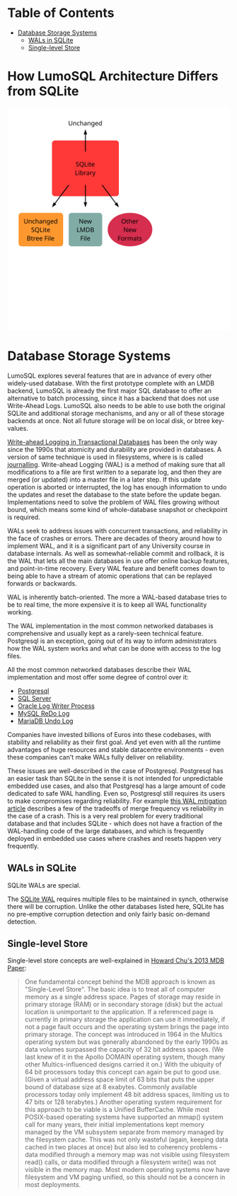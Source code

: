 <!-- SPDX-License-Identifier: CC-BY-SA-4.0 -->
<!-- SPDX-FileCopyrightText: 2020 The LumoSQL Authors -->
<!-- SPDX-ArtifactOfProjectName: LumoSQL -->
<!-- SPDX-FileType: Documentation -->
<!-- SPDX-FileComment: Original by Dan Shearer, 2020 -->


Table of Contents
=================


   * [Database Storage Systems](#database-storage-systems)
      * [WALs in SQLite](#wals-in-sqlite)
      * [Single-level Store](#single-level-store)


# How LumoSQL Architecture Differs from SQLite

![](./images/lumo-architecture-lumosql-theoretical-future.svg "Where LumoSQL architecture is headed")

# Database Storage Systems

LumoSQL explores several features that are in advance of every other
widely-used database. With the first prototype complete with an LMDB backend,
LumoSQL is already the first major SQL database to offer an alternative to batch
processing, since it has a backend that does not use Write-Ahead Logs.  LumoSQL
also needs to be able to use both the original SQLite and additional storage
mechanisms, and any or all of these storage backends at once. Not all future
storage will be on local disk, or btree key-values.

[Write-ahead Logging in Transactional Databases](https://en.wikipedia.org/wiki/Write-ahead_logging) has been the only
way since the 1990s that atomicity and durability are provided in
databases. A version of same technique is used in filesystems, where is is
called [journalling](https://en.wikipedia.org/wiki/Journaling_file_system).
Write-ahead Logging (WAL) is a method of making sure that all modifications to
a file are first written to a separate log, and then they are merged (or
updated) into a master file in a later step. If this update operation is
aborted or interrupted, the log has enough information to undo the updates and
reset the database to the state before the update began. Implementations need
to solve the problem of WAL files growing without bound, which means some kind
of whole-database snapshot or checkpoint is required.

WALs seek to address issues with concurrent transactions, and reliability in
the face of crashes or errors. There are decades of theory around how to
implement WAL, and it is a significant part of any University course in
database internals. As well as somewhat-reliable commit and rollback, it is the
WAL that lets all the main databases in use offer online backup features, and
point-in-time recovery. Every WAL feature and benefit comes down to being able
to have a stream of atomic operations that can be replayed forwards or
backwards.

WAL is inherently batch-oriented. The more a WAL-based database tries to be to
real time, the more expensive it is to keep all WAL functionality working. 

The WAL implementation in the most common networked databases is comprehensive
and usually kept as a rarely-seen technical feature. Postgresql is an exception, 
going out of its way to inform administrators how the WAL system works and what 
can be done with access to the log files.

All the most common networked databases describe their WAL implementation and
most offer some degree of control over it:

* [Postgresql](https://www.postgresql.org/docs/12/wal-intro.html)
* [SQL Server](https://docs.microsoft.com/en-us/sql/relational-databases/sql-server-transaction-log-architecture-and-management-guide?view=sql-server-ver15)
* [Oracle Log Writer Process](https://docs.oracle.com/en/database/oracle/oracle-database/19/cncpt/process-architecture.html#GUID-B6BE2C31-1543-4504-9763-6FFBBF99DC85)
* [MySQL ReDo Log](https://dev.mysql.com/doc/refman/8.0/en/optimizing-innodb-logging.html)
* [MariaDB Undo Log](https://mariadb.com/kb/en/library/innodb-undo-log/)

Companies have invested billions of Euros into these codebases, with stability
and reliability as their first goal. And yet even with all the runtime
advantages of huge resources and stable datacentre environments - even these
companies can't make WALs fully deliver on reliability. 

These issues are well-described in the case of Postgresql. Postgresql has an
easier task than SQLite in the sense it is not intended for unpredictable
embedded use cases, and also that Postgresql has a large amount of code
dedicated to safe WAL handling.  Even so, Postgresql still requires its users
to make compromises regarding reliability. For example [this WAL mitigation
article](https://dzone.com/articles/postgresql-why-and-how-wal-bloats)
describes a few of the tradeoffs of merge frequency vs reliability in the case
of a crash. This is a very real problem for every traditional database and that
includes SQLite - which does not have a fraction of the WAL-handling code of
the large databases, and which is frequently deployed in embedded use cases
where crashes and resets happen very frequently.

## WALs in SQLite 

SQLite WALs are special.

The [SQLite WAL]( https://www.sqlite.org/draft/wal.html) requires multiple
files to be maintained in synch, otherwise there will be corruption. Unlike the
other databases listed here, SQLite has no pre-emptive corruption detection and
only fairly basic on-demand detection.

## Single-level Store

Single-level store concepts are well-explained in [Howard Chu's 2013 MDB Paper](./lumo-relevant-knowledgebase.md#list-of-sqlite-code-related-knowledge):

> One fundamental concept behind the MDB approach is known as "Single-Level
> Store". The basic idea is to treat all of computer memory as a single address
> space. Pages of storage may reside in primary storage (RAM) or in secondary
> storage (disk) but the actual location is unimportant to the application. If
> a referenced page is currently in primary storage the application can use it
> immediately, if not a page fault occurs and the operating system brings the
> page into primary storage. The concept was introduced in 1964 in the Multics
> operating system but was generally abandoned by the early 1990s as data
> volumes surpassed the capacity of 32 bit address spaces. (We last knew of it
> in the Apollo DOMAIN operating system, though many other Multics-influenced
> designs carried it on.) With the ubiquity of 64 bit processors today this
> concept can again be put to good use. (Given a virtual address space limit of
> 63 bits that puts the upper bound of database size at 8 exabytes. Commonly
> available processors today only implement 48 bit address spaces, limiting us
> to 47 bits or 128 terabytes.) Another operating system requirement for this
> approach to be viable is a Unified BufferCache. While most POSIX-based
> operating systems have supported an mmap() system call for many years, their
> initial implementations kept memory managed by the VM subsystem separate from
> memory managed by the filesystem cache. This was not only wasteful
> (again, keeping data cached in two places at once) but also led to coherency
> problems - data modified through a memory map was not visible using
> filesystem read() calls, or data modified through a filesystem write() was not
> visible in the memory map. Most modern operating systems now have filesystem
> and VM paging unified, so this should not be a concern in most deployments.


